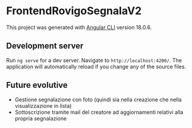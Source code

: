 # FrontendRovigoSegnalaV2

This project was generated with [Angular CLI](https://github.com/angular/angular-cli) version 18.0.6.

## Development server

Run `ng serve` for a dev server. Navigate to `http://localhost:4200/`. The application will automatically reload if you change any of the source files.

## Future evolutive

- Gestione segnalazione con foto (quindi sia nella creazione che nella visualizzazione in lista)
- Sottoscrizione tramite mail del creatore ad aggiornamenti relativi alla propria segnalazione